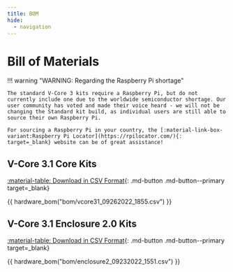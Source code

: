 ```yaml
---
title: BOM
hide:
  - navigation
---
```


# Bill of Materials

!!! warning "WARNING: Regarding the Raspberry Pi shortage"

    The standard V-Core 3 kits require a Raspberry Pi, but do not currently include one due to the worldwide semiconductor shortage. Our user community has voted and made their voice heard - we will not be changing the Standard kit build, as individual users are still able to source their own Raspberry Pi. 
    
    For sourcing a Raspberry Pi in your country, the [:material-link-box-variant:Raspberry Pi Locator](https://rpilocator.com/){: target=_blank} website can be of great assistance!

## V-Core 3.1 Core Kits

[:material-table: Download in CSV Format](https://github.com/Rat-Rig/V-core-3/blob/main/docs/src/bom/vcore31_09262022_1855.csv){: .md-button .md-button--primary target=_blank}

{{ hardware_bom("bom/vcore31_09262022_1855.csv") }}

## V-Core 3.1 Enclosure 2.0 Kits

[:material-table: Download in CSV Format](https://github.com/Rat-Rig/V-core-3/blob/main/docs/src/bom/enclosure2_09232022_1551.csv){: .md-button .md-button--primary target=_blank}

{{ hardware_bom("bom/enclosure2_09232022_1551.csv") }}
